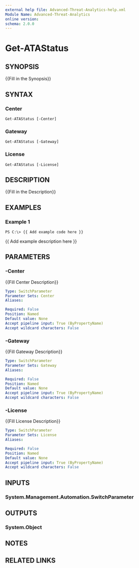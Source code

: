 ```yaml
---
external help file: Advanced-Threat-Analytics-help.xml
Module Name: Advanced-Threat-Analytics
online version: 
schema: 2.0.0
---
```


# Get-ATAStatus

## SYNOPSIS
{{Fill in the Synopsis}}

## SYNTAX

### Center
```
Get-ATAStatus [-Center]
```

### Gateway
```
Get-ATAStatus [-Gateway]
```

### License
```
Get-ATAStatus [-License]
```

## DESCRIPTION
{{Fill in the Description}}

## EXAMPLES

### Example 1
```
PS C:\> {{ Add example code here }}
```

{{ Add example description here }}

## PARAMETERS

### -Center
{{Fill Center Description}}

```yaml
Type: SwitchParameter
Parameter Sets: Center
Aliases: 

Required: False
Position: Named
Default value: None
Accept pipeline input: True (ByPropertyName)
Accept wildcard characters: False
```

### -Gateway
{{Fill Gateway Description}}

```yaml
Type: SwitchParameter
Parameter Sets: Gateway
Aliases: 

Required: False
Position: Named
Default value: None
Accept pipeline input: True (ByPropertyName)
Accept wildcard characters: False
```

### -License
{{Fill License Description}}

```yaml
Type: SwitchParameter
Parameter Sets: License
Aliases: 

Required: False
Position: Named
Default value: None
Accept pipeline input: True (ByPropertyName)
Accept wildcard characters: False
```

## INPUTS

### System.Management.Automation.SwitchParameter


## OUTPUTS

### System.Object

## NOTES

## RELATED LINKS

